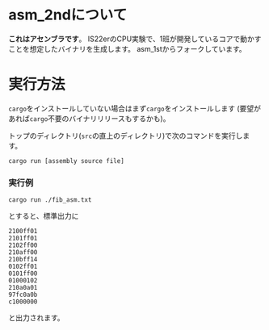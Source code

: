 # asm_2ndについて

**これはアセンブラです**。
IS22erのCPU実験で、1班が開発しているコアで動かすことを想定したバイナリを生成します。
asm_1stからフォークしています。

# 実行方法

`cargo`をインストールしていない場合はまず`cargo`をインストールします
(要望があれば`cargo`不要のバイナリリリースもするかも)。

トップのディレクトリ(`src`の直上のディレクトリ)で次のコマンドを実行します。

```shell
cargo run [assembly source file]
```

### 実行例

```shell
cargo run ./fib_asm.txt
```
とすると、標準出力に
```text
2100ff01
2101ff01
2102ff00
210aff00
210bff14
0102ff01
0101ff00
01000102
210a0a01
97fc0a0b
c1000000
```
と出力されます。
